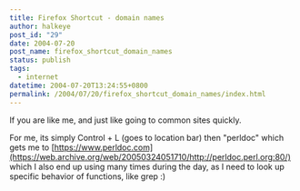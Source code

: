 ```yaml
---
title: Firefox Shortcut - domain names
author: halkeye
post_id: "29"
date: 2004-07-20
post_name: firefox_shortcut_domain_names
status: publish
tags:
  - internet
datetime: 2004-07-20T13:24:55+0800
permalink: /2004/07/20/firefox_shortcut_domain_names/index.html
---
```


If you are like me, and just like going to common sites quickly.

For me, its simply Control + L (goes to location bar) then "perldoc" which gets me to [https://www.perldoc.com](https://web.archive.org/web/20050324051710/http://perldoc.perl.org:80/) which I also end up using many times during the day, as I need to look up specific behavior of functions, like grep :)
